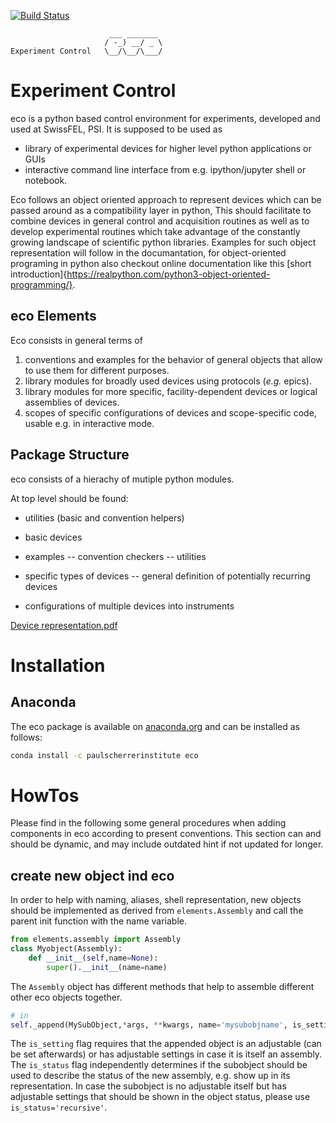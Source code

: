 [![Build Status](https://travis-ci.org/paulscherrerinstitute/eco.svg?branch=master)](https://travis-ci.org/paulscherrerinstitute/eco)
                                                             
                          ___ _______
                         / -_) __/ _ \ 
    Experiment Control   \__/\__/\___/

# Experiment Control
eco is a python based control environment for experiments, developed and used at SwissFEL, PSI.
It is supposed to be used as 
- library of experimental devices for higher level python applications or GUIs
- interactive command line interface from e.g. ipython/jupyter shell or notebook.

Eco follows an object oriented approach to represent devices which can be passed around as a compatibility layer in python, This should facilitate to combine devices in general control and acquisition routines as well as to develop experimental routines which take advantage of the constantly growing landscape of scientific python libraries.
Examples for such object representation will follow in the documantation, for object-oriented programing in python also checkout online documentation like this [short introduction]{https://realpython.com/python3-object-oriented-programming/}.

## eco Elements
Eco consists in general terms of
1. conventions and examples for the behavior of general objects that allow to use them for different purposes.
2. library modules for broadly used devices using protocols (_e.g._ epics).
3. library modules for more specific, facility-dependent devices or logical assemblies of devices.
4. scopes of specific configurations of devices and scope-specific code, usable e.g. in interactive mode.

## Package Structure
eco consists of a hierachy of mutiple python modules.

At top level should be found:
- utilities (basic and convention helpers)
- basic devices
- examples
-- convention checkers
-- utilities

- specific types of devices
-- general definition of potentially recurring devices
- configurations of multiple devices into instruments


[Device representation.pdf](https://github.com/paulscherrerinstitute/eco/files/2453401/Device.representation.pdf)

# Installation

## Anaconda

The eco package is available on [anaconda.org](https://anaconda.org/paulscherrerinstitute/eco) and can be installed as follows:

```bash
conda install -c paulscherrerinstitute eco
```
# HowTos

Please find in the following some general procedures when adding components in eco according to present conventions. This section can and should be dynamic, and may include outdated hint if not updated for longer. 

## create new object ind eco

In order to help with naming, aliases, shell representation, new objects should be implemented as derived from `elements.Assembly` and call the parent init function with the name variable.
```python
from elements.assembly import Assembly
class Myobject(Assembly):
    def __init__(self,name=None):
        super().__init__(name=name)
```
The `Assembly` object has different methods that help to assemble different other eco objects together.
```python
# in 
self._append(MySubObject,*args, **kwargs, name='mysubobjname', is_setting=True, is_status=True)
```
The `is_setting` flag requires that the appended object is an adjustable (can be set afterwards) or has adjustable settings in case it is itself an assembly.
The `is_status` flag independently determines if the subobject should be used to describe the status of the new assembly, e.g. show up in its representation. In case the subobject is no adjustable itself but has adjustable settings that should be shown in the object status, please use `is_status='recursive'`. 
